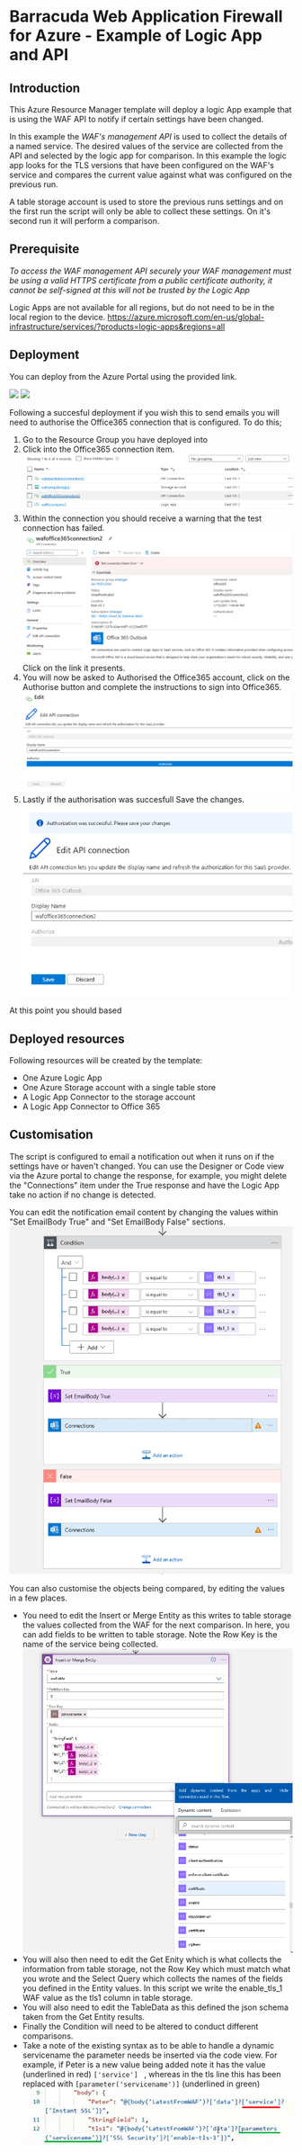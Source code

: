 # Barracuda Web Application Firewall for Azure - Example of Logic App and API

## Introduction
This Azure Resource Manager template will deploy a logic App example that is using the WAF API to notify if certain settings have been changed.

In this example the *WAF's management API* is used to collect the details of a named service. 
The desired values of the service are collected from the API and selected by the logic app for comparison. In this example the logic app looks for the TLS versions that have been configured on the WAF's service and compares the current value against what was configured on the previous run. 

A table storage account is used to store the previous runs settings and on the first run the script will only be able to collect these settings. On it's second run it will perform a comparison. 

## Prerequisite
*To access the WAF management API securely your WAF management must be using a valid HTTPS certificate from a public certificate authority, it cannot be self-signed at this will not be trusted by the Logic App*

Logic Apps are not available for all regions, but do not need to be in the local region to the device. 
https://azure.microsoft.com/en-us/global-infrastructure/services/?products=logic-apps&regions=all

## Deployment

You can deploy from the Azure Portal using the provided link.

<a href="https://portal.azure.com/#create/Microsoft.Template/uri/https%3A%2F%2Fraw.githubusercontent.com%2Fbarracudanetworks%2Fwaf-azure-templates%2Fmaster%2FARMTemplates%2Fcontrib%2FCustom-LogicApp-Checks%2Fazuredeploy.json" target="_blank"><img src="http://azuredeploy.net/deploybutton.png"/></a>
<a href="http://armviz.io/#/?load=https%3A%2F%2Fraw.githubusercontent.com%2Fbarracudanetworks%2Fwaf-azure-templates%2Fmaster%2FARMTemplates%2Fcontrib%2FCustom-LogicApp-Checks%2Fazuredeploy.json" target="_blank">
    <img src="http://armviz.io/visualizebutton.png"/>
</a>

Following a succesful deployment if you wish this to send emails you will need to authorise the Office365 connection that is configured. To do this;
1. Go to the Resource Group you have deployed into
2. Click into the Office365 connection item.  ![connection](images/connectionobject.png)
3. Within the connection you should receive a warning that the test connection has failed. ![Failure warning](images/failed.png) Click on the link it presents.
4. You will now be asked to Authorised the Office365 account, click on the Authorise button and complete the instructions to sign into Office365.  ![authorise](images/authorise365.png)
5. Lastly if the authorisation was succesfull Save the changes. ![Successful](images/success.png)

At this point you should based 


## Deployed resources
Following resources will be created by the template:
- One Azure Logic App
- One Azure Storage account with a single table store
- A Logic App Connector to the storage account
- A Logic App Connector to Office 365


## Customisation

The script is configured to email a notification out when it runs on if the settings have or haven't changed. You can use the Designer or Code view via the Azure portal to change the response, for example, you might delete the "Connections" item under the True response and have the Logic App take no action if no change is detected. 

You can edit the notification email content by changing the values within "Set EmailBody True" and "Set EmailBody False" sections. 
![edit notifications](images/editnotifications.png)

You can also customise the objects being compared, by editing the values in a few places. 
- You need to edit the Insert or Merge Entity as this writes to table storage the values collected from the WAF for the next comparison. In here, you can add fields to be written to table storage. Note the Row Key is the name of the service being collected. ![example merge](images/examplemerge.png)
- You will also then need to edit the Get Enity which is what collects the information from table storage, not the Row Key which must match what you wrote and the Select Query which collects the names of the fields you defined in the Entity values. In this script we write the enable_tls_1 WAF value as the tls1 column in table storage.
- You will also need to edit the TableData as this defined the json schema taken from the Get Entity results. 
- Finally the Condition will need to be altered to conduct different comparisons.  
- Take a note of the existing syntax as to be able to handle a dynamic servicename the parameter needs be inserted via the code view. For example, if Peter is a new value being added note it has the value (underlined in red) `['service'] ` , whereas in the tls line this has been replaced with `[parameter('servicename')]` (underlined in green)
![example merge](images/exampleofnewparameter.png)